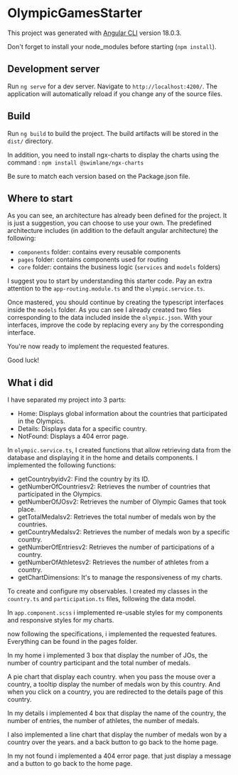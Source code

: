 # OlympicGamesStarter

This project was generated with [Angular CLI](https://github.com/angular/angular-cli) version 18.0.3.

Don't forget to install your node_modules before starting (`npm install`).

## Development server

Run `ng serve` for a dev server. Navigate to `http://localhost:4200/`. The application will automatically reload if you change any of the source files.

## Build

Run `ng build` to build the project. The build artifacts will be stored in the `dist/` directory.

In addition, you need to install ngx-charts to display the charts using the command : `npm install @swimlane/ngx-charts`

Be sure to match each version based on the Package.json file.

## Where to start

As you can see, an architecture has already been defined for the project. It is just a suggestion, you can choose to use your own. The predefined architecture includes (in addition to the default angular architecture) the following:

- `components` folder: contains every reusable components
- `pages` folder: contains components used for routing
- `core` folder: contains the business logic (`services` and `models` folders)

I suggest you to start by understanding this starter code. Pay an extra attention to the `app-routing.module.ts` and the `olympic.service.ts`.

Once mastered, you should continue by creating the typescript interfaces inside the `models` folder. As you can see I already created two files corresponding to the data included inside the `olympic.json`. With your interfaces, improve the code by replacing every `any` by the corresponding interface.

You're now ready to implement the requested features.

Good luck!

## What i did

I have separated my project into 3 parts:

- Home: Displays global information about the countries that participated in the Olympics.
- Details: Displays data for a specific country.
- NotFound: Displays a 404 error page.

In `olympic.service.ts`, I created functions that allow retrieving data from the database and displaying it in the home and details components. I implemented the following functions:

- getCountrybyidv2: Find the country by its ID.
- getNumberOfCountriesv2: Retrieves the number of countries that participated in the Olympics.
- getNumberOfJOsv2: Retrieves the number of Olympic Games that took place.
- getTotalMedalsv2: Retrieves the total number of medals won by the countries.
- getCountryMedalsv2: Retrieves the number of medals won by a specific country.
- getNumberOfEntriesv2: Retrieves the number of participations of a country.
- getNumberOfAthletesv2: Retrieves the number of athletes from a country.
- getChartDimensions: It's to manage the responsiveness of my charts.

To create and configure my observables. I created my classes in the `country.ts` and `participation.ts` files, following the data model.

In `app.component.scss` i implemented re-usable styles for my components and responsive styles for my charts.

now following the specifications, i implemented the requested features. Everything can be found in the pages folder.

In my home i implemented 3 box that display the number of JOs, the number of country participant and the total number of medals. 

A pie chart that display each country. when you pass the mouse over a country, a tooltip display the number of medals won by this country. And when you click on a country, you are redirected to the details page of this country.

In my details i implemented 4 box that display the name of the country, the number of entries, the number of athletes, the number of medals.

I also implemented a line chart that display the number of medals won by a country over the years. and a back button to go back to the home page.

In my not found i implemented a 404 error page. that just display a message and a button to go back to the home page.








